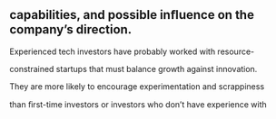 ## capabilities, and possible inﬂuence on the company’s direction.

Experienced tech investors have probably worked with resource-

constrained startups that must balance growth against innovation.

They are more likely to encourage experimentation and scrappiness

than ﬁrst-time investors or investors who don’t have experience with